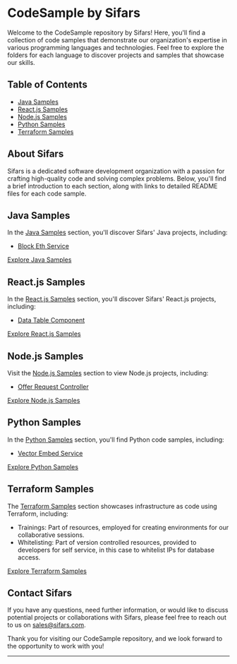 # CodeSample by Sifars

Welcome to the CodeSample repository by Sifars! Here, you'll find a collection of code samples that demonstrate our organization's expertise in various programming languages and technologies. Feel free to explore the folders for each language to discover projects and samples that showcase our skills.

## Table of Contents

- [Java Samples](<./Java Samples/Block Eth Service/README.md>)
- [React.js Samples](<./React Samples/Data Table Component/README.md>)
- [Node.js Samples](<./Node.js Samples/Offer Request Controller/README.md>)
- [Python Samples](<./Python Samples/Vector Embed Service/README.md>)
- [Terraform Samples](./terraform/)

## About Sifars

Sifars is a dedicated software development organization with a passion for crafting high-quality code and solving complex problems. Below, you'll find a brief introduction to each section, along with links to detailed README files for each code sample.

## Java Samples

In the [Java Samples](<./Java Samples/Block Eth Service/README.md>) section, you'll discover Sifars' Java projects, including:

- [Block Eth Service](<./Java Samples/Block Eth Service/BlockEthServiceImplementation.java>)

[Explore Java Samples](<./Java Samples/Block Eth Service/README.md>)

## React.js Samples

In the [React.js Samples](<./React Samples/Data Table Component/README.md>) section, you'll discover Sifars' React.js projects, including:

- [Data Table Component](<./React Samples/Data Table Component/index.jsx>)

[Explore React.js Samples](<./React Samples/Data Table Component/README.md>)

## Node.js Samples

Visit the [Node.js Samples](<./Node.js Samples/Offer Request Controller/README.md>) section to view Node.js projects, including:

- [Offer Request Controller](<./Node.js Samples/Offer Request Controller/get-offer-request.js>)

[Explore Node.js Samples](<./Node.js Samples/Offer Request Controller/README.md>)

## Python Samples

In the [Python Samples](<./Python Samples/Vector Embed Service/README.md>) section, you'll find Python code samples, including:

- [Vector Embed Service](<./Python Samples/Vector Embed Service/vector_embed.py>)

[Explore Python Samples](<./Python Samples/Vector Embed Service/README.md>)

## Terraform Samples

The [Terraform Samples](./TerraformSamples/README.md) section showcases infrastructure as code using Terraform, including:

- Trainings: Part of resources, employed for creating environments for our collaborative sessions.
- Whitelisting: Part of version controlled resources, provided to developers for self service, in this case to whitelist IPs for database access.

[Explore Terraform Samples](./terraform/)

## Contact Sifars

If you have any questions, need further information, or would like to discuss potential projects or collaborations with Sifars, please feel free to reach out to us on sales@sifars.com.

Thank you for visiting our CodeSample repository, and we look forward to the opportunity to work with you!

---

